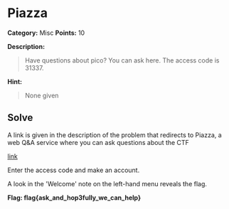 # Piazza
**Category:** Misc **Points:** 10

**Description:**
>Have questions about pico? You can ask here. The access code is 31337.

**Hint:**
> None given

## Solve
A link is given in the description of the problem that redirects to Piazza, a web Q&A service where you can ask questions about the CTF

[link](https://piazza.com/picoctf/spring2017/31337 "picoCTF Piazza")

Enter the access code and make an account.

A look in the 'Welcome' note on the left-hand menu reveals the flag.

**Flag: flag{ask_and_hop3fully_we_can_help}**
